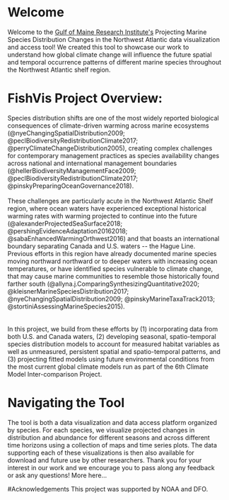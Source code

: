 
<style>
h1, h2, h3, p {
  padding-left: 10px;
  padding-right: 10px;
}

</style>

# Welcome
Welcome to the [Gulf of Maine Research Institute's](www.gmri.org) Projecting Marine Species Distribution Changes in the Northwest Atlantic data visualization and access tool! We created this tool to showcase our work to understand how global climate change will influence the future spatial and temporal occurrence patterns of different marine species throughout the Northwest Atlantic shelf region. 

# FishVis Project Overview:

Species distribution shifts are one of the most widely reported biological consequences of climate-driven warming across marine ecosystems (@nyeChangingSpatialDistribution2009; @peclBiodiversityRedistributionClimate2017; @perryClimateChangeDistribution2005), creating complex challenges for contemporary management practices as species availability changes across national and international management boundaries (@hellerBiodiversityManagementFace2009; @peclBiodiversityRedistributionClimate2017; @pinskyPreparingOceanGovernance2018). 
<br>
<br>
These challenges are particularly acute in the Northwest Atlantic Shelf region, where ocean waters have experienced exceptional historical warming rates with warming projected to continue into the future (@alexanderProjectedSeaSurface2018; @pershingEvidenceAdaptation20162018; @sabaEnhancedWarmingOrthwest2016) and that boasts an international boundary separating Canada and U.S. waters -- the Hague Line. Previous efforts in this region have already documented marine species moving northward northward or to deeper waters with increasing ocean temperatures, or have identified species vulnerable to climate change, that may cause marine communities to resemble those historically found farther south (@allyna.j.ComparingSynthesizingQuantitative2020; @kleisnerMarineSpeciesDistribution2017; @nyeChangingSpatialDistribution2009; @pinskyMarineTaxaTrack2013; @stortiniAssessingMarineSpecies2015).  
<br>
<br>
In this project, we build from these efforts by (1) incorporating data from both U.S. and Canada waters, (2) developing seasonal, spatio-temporal species distribution models to account for measured habitat variables as well as unmeasured, persistent spatial and spatio-temporal patterns, and (3) projecting fitted models using future environmental conditions from the most current global climate models run as part of the 6th Climate Model Inter-comparison Project. 

# Navigating the Tool

The tool is both a data visualization and data access platform organized by species. For each species, we visualize projected changes in distribution and abundance for different seasons and across different time horizons using a collection of maps and time series plots. The data supporting each of these visualizations is then also available for download and future use by other researchers. Thank you for your interest in our work and we encourage you to pass along any feedback or ask any questions! More here...



#Acknowledgements
This project was supported by NOAA and DFO.  

